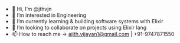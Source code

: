 - 👋 Hi, I’m @jthvjn
- 👀 I’m interested in Engineering
- 🌱 I’m currently learning & building software systems with Elixir
- 💞️ I’m looking to collaborate on projects using Elixir lang
- 📫 How to reach me -> ajith.vijayan1@gmail.com | +91-9747871550

<!---
jthvjn/jthvjn is a ✨ special ✨ repository because its `README.md` (this file) appears on your GitHub profile.
You can click the Preview link to take a look at your changes.
--->
